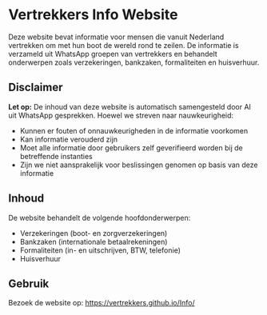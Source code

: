 # Vertrekkers Info Website

Deze website bevat informatie voor mensen die vanuit Nederland vertrekken om met hun boot de wereld rond te zeilen. De informatie is verzameld uit WhatsApp groepen van vertrekkers en behandelt onderwerpen zoals verzekeringen, bankzaken, formaliteiten en huisverhuur.

## Disclaimer

**Let op:** De inhoud van deze website is automatisch samengesteld door AI uit WhatsApp gesprekken. Hoewel we streven naar nauwkeurigheid:
- Kunnen er fouten of onnauwkeurigheden in de informatie voorkomen
- Kan informatie verouderd zijn
- Moet alle informatie door gebruikers zelf geverifieerd worden bij de betreffende instanties
- Zijn we niet aansprakelijk voor beslissingen genomen op basis van deze informatie

## Inhoud

De website behandelt de volgende hoofdonderwerpen:
- Verzekeringen (boot- en zorgverzekeringen)
- Bankzaken (internationale betaalrekeningen)
- Formaliteiten (in- en uitschrijven, BTW, telefonie)
- Huisverhuur

## Gebruik

Bezoek de website op: https://vertrekkers.github.io/Info/ 